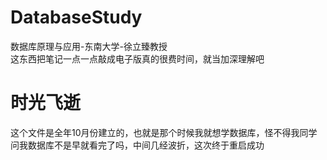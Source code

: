 # DatabaseStudy
数据库原理与应用-东南大学-徐立臻教授  
这东西把笔记一点一点敲成电子版真的很费时间，就当加深理解吧

# 时光飞逝
这个文件是全年10月份建立的，也就是那个时候我就想学数据库，怪不得我同学问我数据库不是早就看完了吗，中间几经波折，这次终于重启成功
